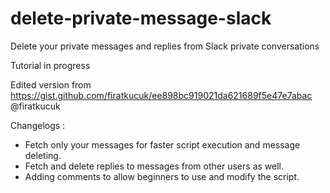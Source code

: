 # delete-private-message-slack
Delete your private messages and replies from Slack private conversations

Tutorial in progress


Edited version from https://gist.github.com/firatkucuk/ee898bc919021da621689f5e47e7abac @firatkucuk

Changelogs :
- Fetch only your messages for faster script execution and message deleting.
- Fetch and delete replies to messages from other users as well.
- Adding comments to allow beginners to use and modify the script.
